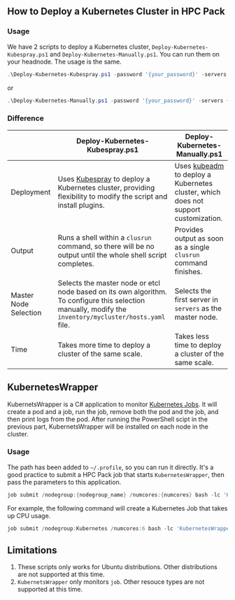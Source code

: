 ## How to Deploy a Kubernetes Cluster in HPC Pack

### Usage 
We have 2 scripts to deploy a Kubernetes cluster, `Deploy-Kubernetes-Kubespray.ps1` and `Deploy-Kubernetes-Manually.ps1`. You can run them on your headnode. The usage is the same. 
```powershell
.\Deploy-Kubernetes-Kubespray.ps1 -password '{your_password}' -servers {IaaSCN1,IaaSCN2,IaaSCN3,IaaSCN4,IaaSCN5}
```
or
```powershell
.\Deploy-Kubernetes-Manually.ps1 -password '{your_password}' -servers {IaaSCN1,IaaSCN2,IaaSCN3,IaaSCN4,IaaSCN5}
```

### Difference
|            | Deploy-Kubernetes-Kubespray.ps1 | Deploy-Kubernetes-Manually.ps1 |
|------------|---------------------------------|--------------------------------|
| Deployment | Uses [Kubespray](https://github.com/kubernetes-sigs/kubespray) to deploy a Kubernetes cluster, providing flexibility to modify the script and install plugins. | Uses [kubeadm](https://github.com/kubernetes/kubeadm) to deploy a Kubernetes cluster, which does not support customization. | 
| Output | Runs a shell within a `clusrun` command, so there will be no output until the whole shell script completes. | Provides output as soon as a single `clusrun` command finishes. | 
| Master Node Selection | Selects the master node or etcl node based on its own algorithm. To configure this selection manually, modify the `inventory/mycluster/hosts.yaml` file. | Selects the first server in `servers` as the master node. | 
| Time | Takes more time to deploy a cluster of the same scale. | Takes less time to deploy a cluster of the same scale. |

## KubernetesWrapper

KubernetsWrapper is a C# application to monitor [Kubernetes Jobs](https://kubernetes.io/docs/concepts/workloads/controllers/job/). It will create a pod and a job, run the job, remove both the pod and the job, and then print logs from the pod. After running the PowerShell scipt in the previous part, KubernetsWrapper will be installed on each node in the cluster. 

### Usage
The path has been added to `~/.profile`, so you can run it directly. It's a good practice to submit a HPC Pack job that starts `KubernetesWrapper`, then pass the parameters to this application.
```powershell
job submit /nodegroup:{nodegroup_name} /numcores:{numcores} bash -lc 'KubernetesWrapper --job {job_name} --container {container_name} --image {image_name} --namespace {namespace} --ttl {ttl_for_job} --argument {argument_list}'
```

For example, the following command will create a Kubernetes Job that takes up CPU usage.
```powershell
job submit /nodegroup:Kubernetes /numcores:6 bash -lc 'KubernetesWrapper --job cpu-stress-job --container stress --image progrium/stress --namespace default --ttl 5 --argument --cpu 2 --timeout 5s'
```

## Limitations
1. These scripts only works for Ubuntu distributions. Other distributions are not supported at this time.
2. `KubernetsWrapper` only monitors `job`. Other resouce types are not supported at this time.
